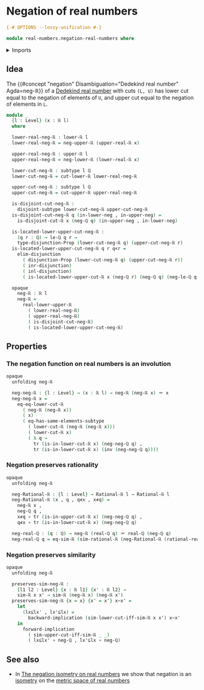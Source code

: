 # Negation of real numbers

```agda
{-# OPTIONS --lossy-unification #-}

module real-numbers.negation-real-numbers where
```

<details><summary>Imports</summary>

```agda
open import elementary-number-theory.positive-rational-numbers
open import elementary-number-theory.rational-numbers
open import elementary-number-theory.strict-inequality-rational-numbers

open import foundation.cartesian-product-types
open import foundation.conjunction
open import foundation.coproduct-types
open import foundation.dependent-pair-types
open import foundation.disjoint-subtypes
open import foundation.disjunction
open import foundation.empty-types
open import foundation.existential-quantification
open import foundation.function-types
open import foundation.identity-types
open import foundation.logical-equivalences
open import foundation.negation
open import foundation.propositional-truncations
open import foundation.propositions
open import foundation.subtypes
open import foundation.transport-along-identifications
open import foundation.universe-levels

open import logic.functoriality-existential-quantification

open import real-numbers.dedekind-real-numbers
open import real-numbers.lower-dedekind-real-numbers
open import real-numbers.negation-lower-upper-dedekind-real-numbers
open import real-numbers.rational-lower-dedekind-real-numbers
open import real-numbers.rational-real-numbers
open import real-numbers.rational-upper-dedekind-real-numbers
open import real-numbers.similarity-real-numbers
open import real-numbers.upper-dedekind-real-numbers
```

</details>

## Idea

The {{#concept "negation" Disambiguation="Dedekind real number" Agda=neg-ℝ}} of
a [Dedekind real number](real-numbers.dedekind-real-numbers.md) with cuts
`(L, U)` has lower cut equal to the negation of elements of `U`, and upper cut
equal to the negation of elements in `L`.

```agda
module _
  {l : Level} (x : ℝ l)
  where

  lower-real-neg-ℝ : lower-ℝ l
  lower-real-neg-ℝ = neg-upper-ℝ (upper-real-ℝ x)

  upper-real-neg-ℝ : upper-ℝ l
  upper-real-neg-ℝ = neg-lower-ℝ (lower-real-ℝ x)

  lower-cut-neg-ℝ : subtype l ℚ
  lower-cut-neg-ℝ = cut-lower-ℝ lower-real-neg-ℝ

  upper-cut-neg-ℝ : subtype l ℚ
  upper-cut-neg-ℝ = cut-upper-ℝ upper-real-neg-ℝ

  is-disjoint-cut-neg-ℝ :
    disjoint-subtype lower-cut-neg-ℝ upper-cut-neg-ℝ
  is-disjoint-cut-neg-ℝ q (in-lower-neg , in-upper-neg) =
    is-disjoint-cut-ℝ x (neg-ℚ q) (in-upper-neg , in-lower-neg)

  is-located-lower-upper-cut-neg-ℝ :
    (q r : ℚ) → le-ℚ q r →
    type-disjunction-Prop (lower-cut-neg-ℝ q) (upper-cut-neg-ℝ r)
  is-located-lower-upper-cut-neg-ℝ q r q<r =
    elim-disjunction
      ( disjunction-Prop (lower-cut-neg-ℝ q) (upper-cut-neg-ℝ r))
      ( inr-disjunction)
      ( inl-disjunction)
      ( is-located-lower-upper-cut-ℝ x (neg-ℚ r) (neg-ℚ q) (neg-le-ℚ q r q<r))

  opaque
    neg-ℝ : ℝ l
    neg-ℝ =
      real-lower-upper-ℝ
        ( lower-real-neg-ℝ)
        ( upper-real-neg-ℝ)
        ( is-disjoint-cut-neg-ℝ)
        ( is-located-lower-upper-cut-neg-ℝ)
```

## Properties

### The negation function on real numbers is an involution

```agda
opaque
  unfolding neg-ℝ

  neg-neg-ℝ : {l : Level} → (x : ℝ l) → neg-ℝ (neg-ℝ x) ＝ x
  neg-neg-ℝ x =
    eq-eq-lower-cut-ℝ
      ( neg-ℝ (neg-ℝ x))
      ( x)
      ( eq-has-same-elements-subtype
        ( lower-cut-ℝ (neg-ℝ (neg-ℝ x)))
        ( lower-cut-ℝ x)
        ( λ q →
          tr (is-in-lower-cut-ℝ x) (neg-neg-ℚ q) ,
          tr (is-in-lower-cut-ℝ x) (inv (neg-neg-ℚ q))))
```

### Negation preserves rationality

```agda
opaque
  unfolding neg-ℝ

  neg-Rational-ℝ : {l : Level} → Rational-ℝ l → Rational-ℝ l
  neg-Rational-ℝ (x , q , q≮x , x≮q) =
    neg-ℝ x ,
    neg-ℚ q ,
    x≮q ∘ tr (is-in-upper-cut-ℝ x) (neg-neg-ℚ q) ,
    q≮x ∘ tr (is-in-lower-cut-ℝ x) (neg-neg-ℚ q)

  neg-real-ℚ : (q : ℚ) → neg-ℝ (real-ℚ q) ＝ real-ℚ (neg-ℚ q)
  neg-real-ℚ q = eq-sim-ℝ (sim-rational-ℝ (neg-Rational-ℝ (rational-real-ℚ q)))
```

### Negation preserves similarity

```agda
opaque
  unfolding neg-ℝ

  preserves-sim-neg-ℝ :
    {l1 l2 : Level} {x : ℝ l1} {x' : ℝ l2} →
    sim-ℝ x x' → sim-ℝ (neg-ℝ x) (neg-ℝ x')
  preserves-sim-neg-ℝ {x = x} {x' = x'} x~x' =
    let
      (lx⊆lx' , lx'⊆lx) =
        backward-implication (sim-lower-cut-iff-sim-ℝ x x') x~x'
    in
      forward-implication
        ( sim-upper-cut-iff-sim-ℝ _ _)
        ( lx⊆lx' ∘ neg-ℚ , lx'⊆lx ∘ neg-ℚ)
```

## See also

- In
  [The negation isometry on real numbers](real-numbers.isometry-negation-real-numbers.md)
  we show that negation is an
  [isometry](metric-spaces.isometries-metric-spaces.md) on the
  [metric space of real numbers](real-numbers.metric-space-of-real-numbers.md)
